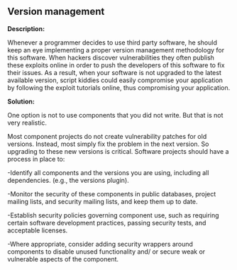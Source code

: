 
Version management
-------

**Description:**

Whenever a programmer decides to use third party software, 
he should keep an eye implementing a proper version management methodology for this software. 
When hackers discover vulnerabilities they often publish these exploits online in order 
to push the developers of this software to fix their issues. As a result, 
when your software is not upgraded to the latest available version, 
script kiddies could easily compromise your application by following the 
exploit tutorials online, thus compromising your application.


**Solution:**

One option is not to use components that you did not write. 
But that is not very realistic.

Most component projects do not create vulnerability patches for old versions. 
Instead, most simply fix the problem in the next version. So upgrading to these new 
versions is critical. 
Software projects should have a process in place to:

-Identify all components and the versions you are using, including all dependencies. 
 (e.g., the versions plugin).

-Monitor the security of these components in public databases, 
 project mailing lists, and security mailing lists, and keep them up to date.
 
-Establish security policies governing component use, such as requiring certain software 
 development practices, passing security tests, and acceptable licenses.
 
-Where appropriate, consider adding security wrappers around components to disable unused 
 functionality and/ or secure weak or vulnerable aspects of the component.
	